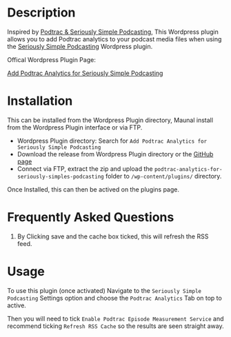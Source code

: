 # Description

Inspired by [Podtrac & Seriously Simple Podcasting](https://wordpress.org/plugins/add-podtrac-to-seriously-simple-podcasting/), This Wordpress plugin allows you to add Podtrac analytics to your podcast media files when using the [Seriously Simple Podcasting](http://seriouslysimplepodcasting.com) Wordpress plugin.

Offical Wordpress Plugin Page:

[Add Podtrac Analytics for Seriously Simple Podcasting](https://wordpress.org/plugins/add-podtrac-analytics-for-seriously-simple-podcasting/)

# Installation

This can be installed from the Wordpress Plugin directory, Maunal install from the Wordpress Plugin interface or via FTP.

* Wordpress Plugin directory: Search for `Add Podtrac Analytics for Seriously Simple Podcasting`
* Download the release from Wordpress Plugin directory or the [GitHub page](https://github.com/darthvader666uk/add-podtrac-analytics-for-seriously-simple-podcasting)
* Connect via FTP, extract the zip and upload the `podtrac-analytics-for-seriously-simples-podcasting` folder to `/wp-content/plugins/` directory.

Once Installed, this can then be actived on the plugins page.

# Frequently Asked Questions

1. By Clicking save and the cache box ticked, this will refresh the RSS feed.

# Usage

To use this plugin (once activated) Navigate to the `Seriously Simple Podcasting` Settings option and choose the `Podtrac Analytics` Tab on top to active.

Then you will need to tick `Enable Podtrac Episode Measurement Service` and recommend ticking `Refresh RSS Cache` so the results are seen straight away.